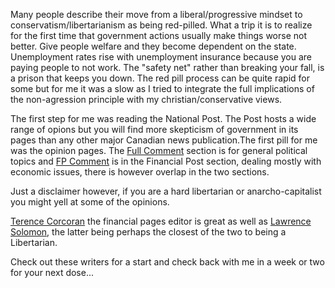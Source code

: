 Many people describe their move from a liberal/progressive mindset to
conservatism/libertarianism as being red-pilled.  What a trip it is to realize 
for the first time that government actions usually make things worse not better.
Give people welfare and they become dependent on the state.  Unemployment rates 
rise with unemployment insurance because you are paying people to not work.  The
"safety net" rather than breaking your fall, is a prison that keeps you down.  The red pill process can be quite rapid for some but for me it was a slow as I
tried to integrate the full implications of the non-agression principle with my
christian/conservative views.  

The first step for me was reading the National Post. The Post hosts a
wide range of opions but you will find more skepticism of government in its
pages than any other major Canadian news publication.The first pill for me was
the opinion pages.  The [Full Comment](http://nationalpost.com/category/opinion)
section is for general political topics and
[FP Comment](http://business.financialpost.com/category/opinion) is in the
Financial Post section, dealing mostly with economic issues, there is however
overlap in the two sections.  

Just a disclaimer however, if you are a hard libertarian or anarcho-capitalist
you might yell at some of the opinions.

[Terence Corcoran](http://business.financialpost.com/author/terencecorcoran) the
financial pages editor is great as well as
[Lawrence Solomon](http://business.financialpost.com/author/lawrencesolomon),
the latter being perhaps the closest of the two to being a Libertarian.

Check out these writers for a start and check back with me in a week or two for
your next dose...
